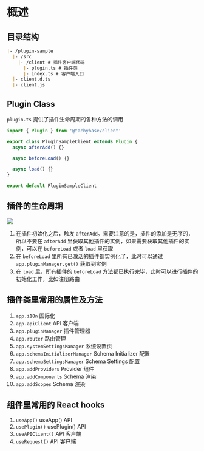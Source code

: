 # 概述

## 目录结构

```markdown
|- /plugin-sample
  |- /src
    |- /client # 插件客户端代码
      |- plugin.ts # 插件类
      |- index.ts # 客户端入口
  |- client.d.ts
  |- client.js
```

## Plugin Class

`plugin.ts` 提供了插件生命周期的各种方法的调用

```typescript
import { Plugin } from '@tachybase/client'

export class PluginSampleClient extends Plugin {
  async afterAdd() {}

  async beforeLoad() {}

  async load() {}
}

export default PluginSampleClient
```

## 插件的生命周期

![](/plugin-lifecycle.jpeg)
1. 在插件初始化之后，触发 `afterAdd`。需要注意的是，插件的添加是无序的，所以不要在 `afterAdd` 里获取其他插件的实例，如果需要获取其他插件的实例，可以在 `beforeLoad` 或者 `load` 里获取 
2. 在 `beforeLoad` 里所有已激活的插件都实例化了，此时可以通过 `app.pluginManager.get()` 获取到实例
3. 在 `load` 里，所有插件的 `beforeLoad` 方法都已执行完毕，此时可以进行插件的初始化工作，比如注册路由

## 插件类里常用的属性及方法

1. `app.i18n`	国际化
2. `app.apiClient`	API 客户端
3. `app.pluginManager`	插件管理器
4. `app.router`	路由管理
5. `app.systemSettingsManager`	系统设置页
6. `app.schemaInitializerManager`	Schema Initializer 配置
7. `app.schemaSettingsManager`	Schema Settings 配置
8. `app.addProviders`	Provider 组件
9. `app.addComponents`	Schema 渲染
10. `app.addScopes`	Schema 渲染

## 组件里常用的 React hooks

1. `useApp()`	useApp() API
2. `usePlugin()`	usePlugin() API
3. `useAPIClient()`	API 客户端
4. `useRequest()`	API 客户端
